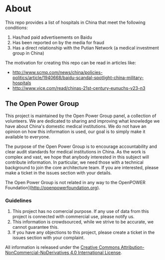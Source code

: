 # About

This repo provides a list of hospitals in China that meet the following conditions:

1. Has/had paid advertisements on Baidu
2. Has been reported on by the media for fraud
3. Has a direct relationship with the Putian Network (a medical investment group in China)

The motivation for creating this repo can be read in articles like:

* http://www.scmp.com/news/china/policies-politics/article/1940668/baidu-scandal-spotlight-china-military-hospitals
* http://www.vice.com/read/chinas-21st-century-eunuchs-v23-n3

## The Open Power Group

This project is maintained by the Open Power Group panel, a collection of volunteers. We are dedicated to sharing and improving what knowledge we have about China's domestic medical institutions. We do not have an opinion on how this information is used, our goal is to simply make it available to everyone.

The purpose of the Open Power Group is to encourage accountability and clear audit standards for medical institutions in China. As the work is complex and vast, we hope that anybody interested in this subject will contribute information. In particular, we need those with a technical background to join the core architecture team. If you are interested, please make a ticket in the issues section with your details.

The Open Power Group is not related in any way to the OpenPOWER Foundation](http://openpowerfoundation.org).

### Guidelines

1. This project has no comercial purpose. If any use of data from this project is connected with commercial use, please notify us.
2. This information is crowdsourced, while we strive to be accurate, we cannot guarantee this.
3. If you have any objections to this project, please create a ticket in the issues section with your complaint.

All information is released under the <a rel="license" href="http://creativecommons.org/licenses/by-nc-nd/4.0/">Creative Commons Attribution-NonCommercial-NoDerivatives 4.0 International License</a>.
